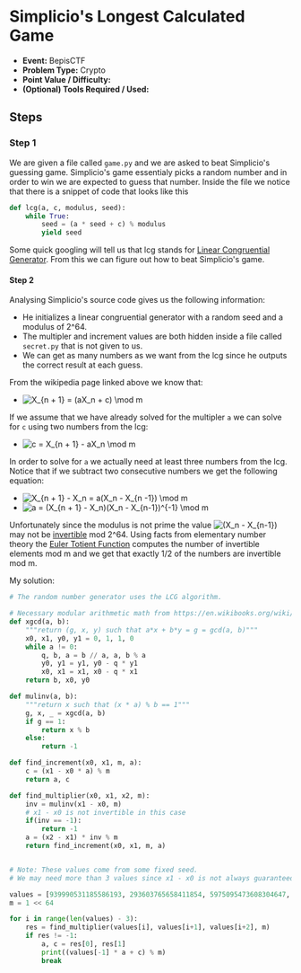 # Simplicio's Longest Calculated Game
* **Event:** BepisCTF
* **Problem Type:** Crypto
* **Point Value / Difficulty:**
* **(Optional) Tools Required / Used:**
​

## Steps

### Step 1
We are given a file called `game.py` and we are asked to beat Simplicio's guessing game.
Simplicio's game essentialy picks a random number and in order to win we are expected to guess that number.
Inside the file we notice that there is a snippet of code that looks like this
```python
def lcg(a, c, modulus, seed):
    while True:
        seed = (a * seed + c) % modulus
        yield seed

```
Some quick googling will tell us that lcg stands for [Linear Congruential Generator](https://en.wikipedia.org/wiki/Linear_congruential_generator).
From this we can figure out how to beat Simplicio's game.


#### Step 2
Analysing Simplicio's source code gives us the following information:
- He initializes a linear congruential generator with a random seed and a modulus of 2^64.
- The multipler and increment values are both hidden inside a file called `secret.py` that is not given to us.
- We can get as many numbers as we want from the lcg since he outputs the correct result at each guess.

From the wikipedia page linked above we know that:
 * <img src="https://latex.codecogs.com/svg.latex?X_{n&space;&plus;&space;1}&space;=&space;(aX_n&space;&plus;&space;c)&space;\mod&space;m" title="X_{n + 1} = (aX_n + c) \mod m" />


If we assume that we have already solved for the multipler `a` we can solve for `c` using two numbers from the lcg:
* <img src="https://latex.codecogs.com/svg.latex?c&space;=&space;X_{n&space;&plus;&space;1}&space;-&space;aX_n&space;\mod&space;m" title="c = X_{n + 1} - aX_n \mod m" />

In order to solve for `a` we actually need at least three numbers from the lcg. 
Notice that if we subtract two consecutive numbers we get the following equation:
* <img src="https://latex.codecogs.com/svg.latex?X_{n&space;&plus;&space;1}&space;-&space;X_n&space;=&space;a(X_n&space;-&space;X_{n&space;-1})&space;\mod&space;m" title="X_{n + 1} - X_n = a(X_n - X_{n -1}) \mod m" /> 
* <img src="https://latex.codecogs.com/svg.latex?a&space;=&space;(X_{n&space;&plus;&space;1}&space;-&space;X_n)(X_n&space;-&space;X_{n-1})^{-1}&space;\mod&space;m" title="a = (X_{n + 1} - X_n)(X_n - X_{n-1})^{-1} \mod m" />

Unfortunately since the modulus is not prime the value <img src="https://latex.codecogs.com/svg.latex?(X_n&space;-&space;X_{n-1})" title="(X_n - X_{n-1})" /> may not be [invertible](https://en.wikipedia.org/wiki/Modular_multiplicative_inverse) mod 2^64.
Using facts from elementary number theory the [Euler Totient Function](https://en.wikipedia.org/wiki/Euler%27s_totient_function) computes the number of invertible elements mod m and we get that exactly 1/2 of the numbers are invertible mod m.

My solution:
``` Python
# The random number generator uses the LCG algorithm.

# Necessary modular arithmetic math from https://en.wikibooks.org/wiki/Algorithm_Implementation/Mathematics/Extended_Euclidean_algorithm
def xgcd(a, b):
    """return (g, x, y) such that a*x + b*y = g = gcd(a, b)"""
    x0, x1, y0, y1 = 0, 1, 1, 0
    while a != 0:
        q, b, a = b // a, a, b % a
        y0, y1 = y1, y0 - q * y1
        x0, x1 = x1, x0 - q * x1
    return b, x0, y0

def mulinv(a, b):
    """return x such that (x * a) % b == 1"""
    g, x, _ = xgcd(a, b)
    if g == 1:
        return x % b
    else:
        return -1

def find_increment(x0, x1, m, a):
    c = (x1 - x0 * a) % m
    return a, c

def find_multiplier(x0, x1, x2, m):
    inv = mulinv(x1 - x0, m)
    # x1 - x0 is not invertible in this case
    if(inv == -1):
        return -1
    a = (x2 - x1) * inv % m
    return find_increment(x0, x1, m, a)


# Note: These values come from some fixed seed.
# We may need more than 3 values since x1 - x0 is not always guaranteed to be invertible mod 2^64.

values = [939990531185586193, 293603765658411854, 5975095473608304647, 17267424818825692044, 11387026378546418925, 3575682438720176634, 6610569397993644099]
m = 1 << 64

for i in range(len(values) - 3):
    res = find_multiplier(values[i], values[i+1], values[i+2], m)
    if res != -1:
        a, c = res[0], res[1]
        print((values[-1] * a + c) % m)
        break
```


